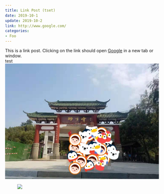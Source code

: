 ```yaml
---
title: Link Post (tset)
date: 2019-10-1
update: 2019-10-2
link: http://www.google.com/
categories:
- Foo
---
```


This is a link post. Clicking on the link should open [Google](http://www.google.com/) in a new tab or window.<br>
test <br>
![pic](/post_image/rukou.jpg)
<figure>
<a><img src="{{site.url}}/post_image/rukou.jpg"></a>
</figure>